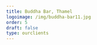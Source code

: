 ```yaml
---
title: Buddha Bar, Thamel
logoimage: /img/buddha-bar11.jpg
order: 5
draft: false
type: ourclients
---
```

